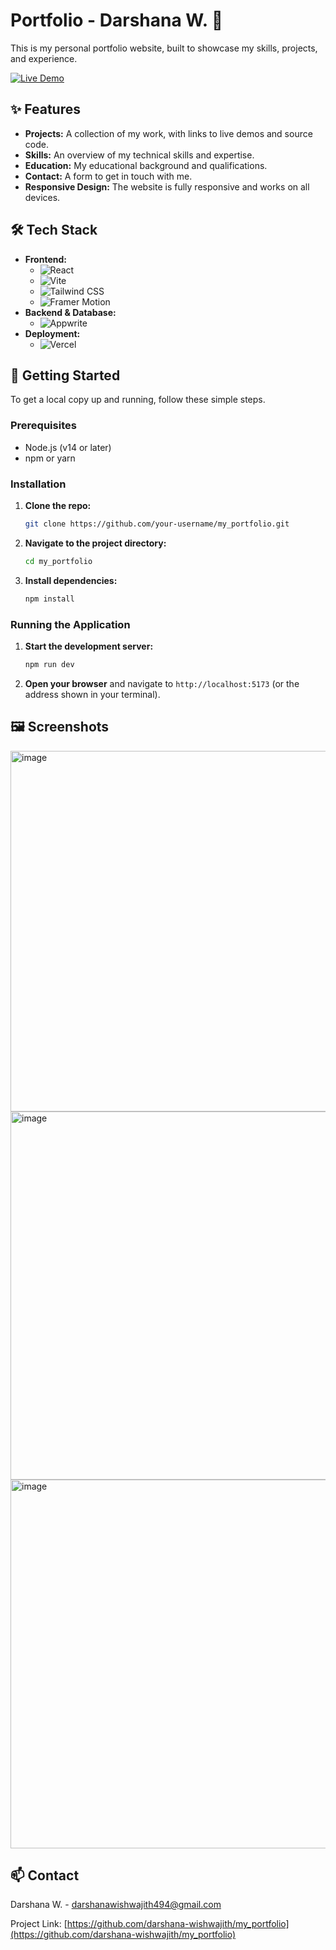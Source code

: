 # Portfolio - Darshana W. 👋

This is my personal portfolio website, built to showcase my skills, projects, and experience.

[![Live Demo](https://img.shields.io/badge/Live_Demo-Visit-brightgreen?style=for-the-badge)](https://my-portfolio-ten-iota-19.vercel.app/)

## ✨ Features

- **Projects:** A collection of my work, with links to live demos and source code.
- **Skills:** An overview of my technical skills and expertise.
- **Education:** My educational background and qualifications.
- **Contact:** A form to get in touch with me.
- **Responsive Design:** The website is fully responsive and works on all devices.

## 🛠️ Tech Stack

- **Frontend:**
  - ![React](https://img.shields.io/badge/React-61DAFB?style=for-the-badge&logo=react&logoColor=black)
  - ![Vite](https://img.shields.io/badge/Vite-646CFF?style=for-the-badge&logo=vite&logoColor=white)
  - ![Tailwind CSS](https://img.shields.io/badge/Tailwind_CSS-38B2AC?style=for-the-badge&logo=tailwind-css&logoColor=white)
  - ![Framer Motion](https://img.shields.io/badge/Framer_Motion-0055FF?style=for-the-badge&logo=framer&logoColor=white)
- **Backend & Database:**
  - ![Appwrite](https://img.shields.io/badge/Appwrite-F02E65?style=for-the-badge&logo=appwrite&logoColor=white)
- **Deployment:**
  - ![Vercel](https://img.shields.io/badge/Vercel-000000?style=for-the-badge&logo=vercel&logoColor=white)

## 🚀 Getting Started

To get a local copy up and running, follow these simple steps.

### Prerequisites

- Node.js (v14 or later)
- npm or yarn

### Installation

1.  **Clone the repo:**
    ```sh
    git clone https://github.com/your-username/my_portfolio.git
    ```
2.  **Navigate to the project directory:**
    ```sh
    cd my_portfolio
    ```
3.  **Install dependencies:**
    ```sh
    npm install
    ```

### Running the Application

1.  **Start the development server:**
    ```sh
    npm run dev
    ```
2.  **Open your browser** and navigate to `http://localhost:5173` (or the address shown in your terminal).

## 🖼️ Screenshots

<img width="1340" height="577" alt="image" src="https://github.com/user-attachments/assets/db722e66-2126-45bd-8b25-3be01040691f" />
<br/>
<img width="1336" height="589" alt="image" src="https://github.com/user-attachments/assets/404514f4-fa6d-47ab-9d3f-3a35e2612745" />
<br/>
<img width="1342" height="590" alt="image" src="https://github.com/user-attachments/assets/055b8b8d-c5bb-4b62-a601-ed242ed105cb" />

## 📫 Contact

Darshana W. - [darshanawishwajith494@gmail.com](mailto:darshanawishwajith494@gmail.com)

Project Link: [https://github.com/darshana-wishwajith/my_portfolio](https://github.com/darshana-wishwajith/my_portfolio)
